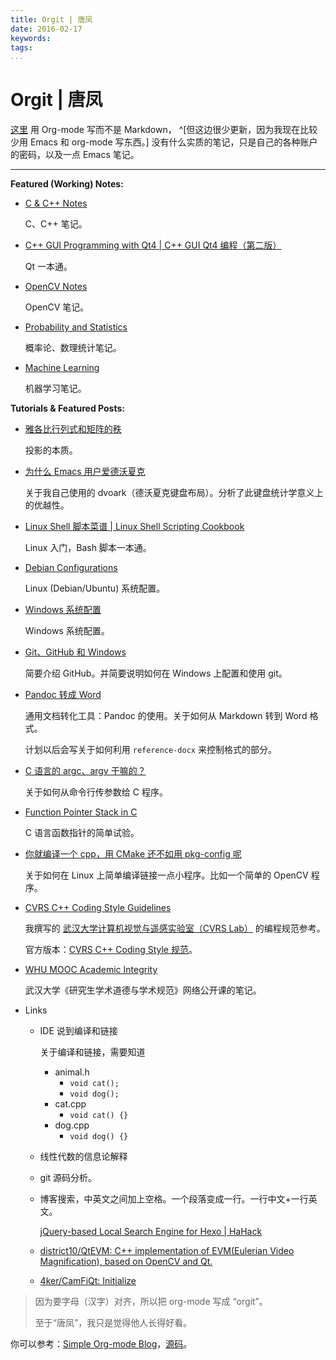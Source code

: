 ```yaml
---
title: Orgit | 唐凤
date: 2016-02-17
keywords:
tags:
...
```


Orgit | 唐凤
============

[这里](http://tangzx.qiniudn.com/orgit/) 用 Org-mode 写而不是 Markdown，
^[但这边很少更新，因为我现在比较少用 Emacs 和 org-mode 写东西。]
没有什么实质的笔记，只是自己的各种账户的密码，以及一点 Emacs 笔记。

---

**Featured (Working) Notes:**

-   [C & C++ Notes](post-0095-c-cpp.html)

    C、C++ 笔记。

-   [C++ GUI Programming with Qt4 | C++ GUI Qt4 编程（第二版）](post-0068-cxx-gui-programming-with-qt4.html)

    Qt 一本通。

-   [OpenCV Notes](post-0073-opencv-notes.html)

    OpenCV 笔记。

-   [Probability and Statistics](post-0098-probability-and-statistics.html)

    概率论、数理统计笔记。

-   [Machine Learning](post-0097-machine-learning.html)

    机器学习笔记。

**Tutorials & Featured Posts:**

-   [雅各比行列式和矩阵的秩](post-0015-jacobian-and-determinant.html)

    投影的本质。

-   [为什么 Emacs 用户爱德沃夏克](post-0006-why-emacs-users-favor-dvorak.html)

    关于我自己使用的 dvoark（德沃夏克键盘布局）。分析了此键盘统计学意义上的优越性。

-   [Linux Shell 脚本菜谱 | Linux Shell Scripting Cookbook](post-0024-linux-shell-scripting-cookbook.html)

    Linux 入门，Bash 脚本一本通。

-   [Debian Configurations](post-0003-debian-configurations.html)

    Linux (Debian/Ubuntu) 系统配置。

-   [Windows 系统配置](post-0007-windows-configurations.html)

    Windows 系统配置。

-   [Git、GitHub 和 Windows](post-0044-git-github-notes.html)

    简要介绍 GitHub。并简要说明如何在 Windows 上配置和使用 git。

-   [Pandoc 转成 Word](post-0033-md2docx.html)

    通用文档转化工具：Pandoc 的使用。关于如何从 Markdown 转到 Word 格式。

    计划以后会写关于如何利用 `reference-docx` 来控制格式的部分。

-   [C 语言的 argc、argv 干嘛的？](post-0008-argc-argv-in-c.html)

    关于如何从命令行传参数给 C 程序。

-   [Function Pointer Stack in C](post-0043-awesome-c.html)

    C 语言函数指针的简单试验。

-   [你就编译一个 cpp，用 CMake 还不如用 pkg-config 呢](post-0035-pkg-config.html)

    关于如何在 Linux 上简单编译链接一点小程序。比如一个简单的 OpenCV 程序。

-   [CVRS C++ Coding Style Guidelines](post-0060-coding-style.html)

    我撰写的 [武汉大学计算机视觉与遥感实验室（CVRS Lab）](http://cvrs.whu.edu.cn/) 的编程规范参考。

    官方版本：[CVRS C++ Coding Style 规范](http://cvrs.whu.edu.cn/docs/CVRS-CodingStyleGuide.html)。

-   [WHU MOOC Academic Integrity](post-0082-whu-mooc-academic-integrity.html)

    武汉大学《研究生学术道德与学术规范》网络公开课的笔记。

-   Links

    +   IDE 说到编译和链接

        关于编译和链接，需要知道

        -   animal.h
            +   `void cat();`
            +   `void dog();`
        -   cat.cpp
            +   `void cat() {}`
        -   dog.cpp
            +   `void dog() {}`

    +   线性代数的信息论解释

    +   git 源码分析。

    +   博客搜索，中英文之间加上空格。一个段落变成一行。一行中文+一行英文。

        [jQuery-based Local Search Engine for Hexo | HaHack](http://hahack.com/codes/local-search-engine-for-hexo/#stq=&stp=0)

    +   [district10/QtEVM: C++ implementation of EVM(Eulerian Video Magnification), based on OpenCV and Qt.](https://github.com/district10/QtEVM)

    +   [4ker/CamFiQt: Initialize](https://github.com/4ker/CamFiQt)

<div class="tzx-hide">

> 因为要字母（汉字）对齐，所以把 org-mode 写成 “orgit”。
>
> 至于“唐凤”，我只是觉得他人长得好看。

你可以参考：[Simple Org-mode Blog](http://tangzx.qiniudn.com/org/)，[源码](https://github.com/district10/sob)。
</div>
